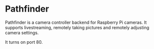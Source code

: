 # Pathfinder

Pathfinder is a camera controller backend for Raspberry Pi cameras. It supports livestreaming, remotely taking pictures and remotely adjusting camera settings. 

It turns on port 80.
